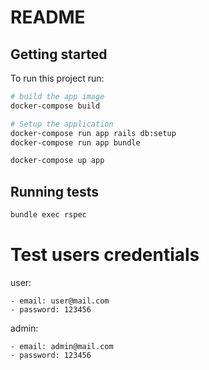 # README

## Getting started

To run this project run:

```bash
# build the app image
docker-compose build

# Setup the application
docker-compose run app rails db:setup
docker-compose run app bundle

docker-compose up app
```

## Running tests

```bash
bundle exec rspec
```

# Test users credentials

user:

    - email: user@mail.com
    - password: 123456

admin:

    - email: admin@mail.com
    - password: 123456
